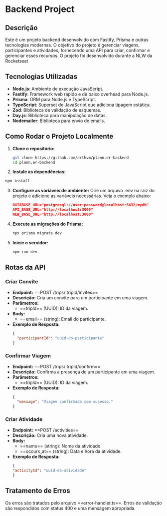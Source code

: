 # Backend Project

## Descrição

Este é um projeto backend desenvolvido com Fastify, Prisma e outras tecnologias modernas. O objetivo do projeto é gerenciar viagens, participantes e atividades, fornecendo uma API para criar, confirmar e gerenciar esses recursos. O projeto foi desenvolvido durante a NLW da Rocketseat

## Tecnologias Utilizadas

- **Node.js**: Ambiente de execução JavaScript.
- **Fastify**: Framework web rápido e de baixo overhead para Node.js.
- **Prisma**: ORM para Node.js e TypeScript.
- **TypeScript**: Superset de JavaScript que adiciona tipagem estática.
- **Zod**: Biblioteca de validação de esquemas.
- **Day.js**: Biblioteca para manipulação de datas.
- **Nodemailer**: Biblioteca para envio de emails.

## Como Rodar o Projeto Localmente

1. **Clone o repositório:**

   ```sh
   git clone https://github.com/arthvm/plann.er-backend
   cd plann.er-backend
   ```

2. **Instale as dependências:**
  ```sh
  npm install
  ```

3. **Configure as variáveis de ambiente:**
   Crie um arquivo .env na raiz do projeto e adicione as variáveis necessárias. Veja o exemplo abaixo:
   ```json
   DATABASE_URL="postgresql://user:password@localhost:5432/mydb"
   API_BASE_URL="http://localhost:3000"
   WEB_BASE_URL="http://localhost:3000"
   ```
   
4. **Execute as migrações do Prisma:**
   ```sh
   npx prisma migrate dev
   ```

5. **Inicie o servidor:**
   ```sh
   npm run dev
   ```

## Rotas da API

### Criar Convite
- **Endpoint:** ==POST /trips/:tripId/invites==
- **Descrição:** Cria um convite para um participante em uma viagem.
- **Parâmetros:**
    - ==tripId== (UUID): ID da viagem.
- **Body:**
    - ==email== (string): Email do participante.
- **Exemplo de Resposta:**
    ```json
    {
      "participantId": "uuid-do-participante"
    }
    ```
### Confirmar Viagem
- **Endpoint:** ==POST /trips/:tripId/confirm==
- **Descrição:** Confirma a presença de um participante em uma viagem.
- **Parâmetros:**
    - ==tripId== (UUID): ID da viagem.
- **Exemplo de Resposta:**
  ```json
  {
    "message": "Viagem confirmada com sucesso."
  }
  ```
### Criar Atividade
- **Endpoint:** ==POST /activities==
- **Descrição:** Cria uma nova atividade.
- **Body:**
    - ==name== (string): Nome da atividade.
    - ==occurs_at== (string): Data e hora da atividade.
- **Exemplo de Resposta:**
  ```json
  {
  "activityId": "uuid-da-atividade"
  }
  ```

## Tratamento de Erros
Os erros são tratados pelo arquivo ==error-handler.ts==. Erros de validação são respondidos com status 400 e uma mensagem apropriada.
